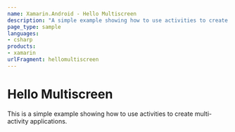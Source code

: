 ```yaml
---
name: Xamarin.Android - Hello Multiscreen
description: "A simple example showing how to use activities to create multi-activity applications #getstarted"
page_type: sample
languages:
- csharp
products:
- xamarin
urlFragment: hellomultiscreen
---
```

# Hello Multiscreen

This is a simple example showing how to use activities to create multi-activity applications.

